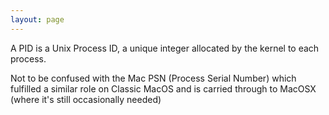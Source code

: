 ```yaml
---
layout: page
---
```


A PID is a Unix Process ID, a unique integer allocated by the kernel to each process.

Not to be confused with the Mac PSN (Process Serial Number) which fulfilled a similar role on Classic MacOS and is carried through to MacOSX (where it's still occasionally needed)
